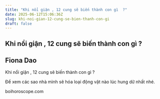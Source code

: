 ```yaml
---
title: "Khi nổi giận , 12 cung sẽ biến thành con gì  ?"
date: 2025-06-12T15:06:36Z
slug: khi-noi-gian-12-cung-se-bien-thanh-con-gi
draft: false
---
```


## Khi nổi giận , 12 cung sẽ biến thành con gì  ?

## Fiona Dao

Khi nổi giận , 12 cung sẽ biến thành con gì  ?  
 
Để xem các sao nhà mình sẽ hóa loại động vật nào lúc hung dữ nhất nhé. 










 boihoroscope.com